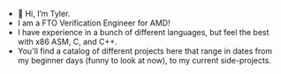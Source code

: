 - 👋 Hi, I’m Tyler.
- I am a FTO Verification Engineer for AMD!
- I have experience in a bunch of different languages, but feel the best with x86 ASM, C, and C++.
- You'll find a catalog of different projects here that range in dates from my beginner days (funny to look at now), to my current side-projects.
